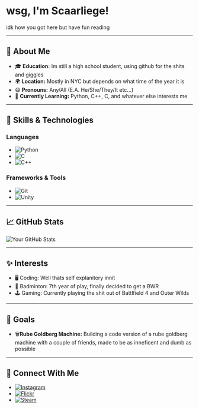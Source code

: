 # wsg, I'm Scaarliege!

idk how you got here but have fun reading

---

## 🌟 About Me

- 🎓 **Education:** Im still a high school student, using github for the shits and giggles
- 🌍 **Location:** Mostly in NYC but depends on what time of the year it is
- 😄 **Pronouns:** Any/All (E.A. He/She/They/It etc...)
- 🌱 **Currently Learning:** Python, C++, C, and whatever else interests me

---

## 🚀 Skills & Technologies

### Languages
- ![Python](https://img.shields.io/badge/-Python-3776AB?style=flat-square&logo=python&logoColor=white)
- ![C](https://img.shields.io/badge/-C-A8B9CC?style=flat-square&logo=c&logoColor=white)
- ![C++](https://img.shields.io/badge/-C++-00599C?style=flat-square&logo=c%2B%2B&logoColor=white)

### Frameworks & Tools
- ![Git](https://img.shields.io/badge/-Git-F05032?style=flat-square&logo=git&logoColor=white)
- ![Unity](https://img.shields.io/badge/-Unity-000000?style=flat-square&logo=unity&logoColor=white)

---

## 📈 GitHub Stats

![Your GitHub Stats](https://github-readme-stats.vercel.app/api?username=Scaarliege&show_icons=true&theme=radical)

---

## ✨ Interests

- 🖥️ Coding: Well thats self explanitory innit
- 🏸 Badminton: 7th year of play, finally decided to get a BWR
- 🕹️ Gaming: Currently playing the shit out of Battlfield 4 and Outer Wilds

---

## 🎯 Goals

- 🗑️**Rube Goldberg Machine:** Building a code version of a rube goldberg machine with a couple of friends, made to be as inneficent and dumb as possible

---

## 🔗 Connect With Me

- [![Instagram](https://img.shields.io/badge/-Instagram-E4405F?style=flat-square&logo=instagram&logoColor=white)](https://www.instagram.com/oliveoil_pk/)
- [![Flickr](https://img.shields.io/badge/-Flickr-0063DC?style=flat-square&logo=flickr&logoColor=white)](https://www.flickr.com/photos/oliverdaniel/)
- [![Steam](https://img.shields.io/badge/-Steam-000000?style=flat-square&logo=steam&logoColor=white)](https://steamcommunity.com/id/Scaarliege/)
